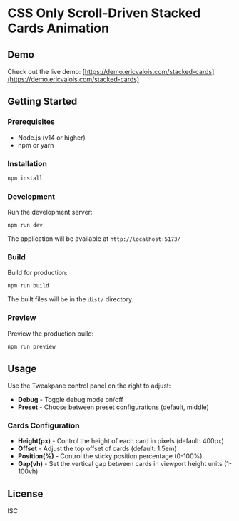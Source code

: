 # CSS Only Scroll-Driven Stacked Cards Animation

## Demo

Check out the live demo: [https://demo.ericvalois.com/stacked-cards](https://demo.ericvalois.com/stacked-cards)

## Getting Started

### Prerequisites

- Node.js (v14 or higher)
- npm or yarn

### Installation

```bash
npm install
```

### Development

Run the development server:

```bash
npm run dev
```

The application will be available at `http://localhost:5173/`

### Build

Build for production:

```bash
npm run build
```

The built files will be in the `dist/` directory.

### Preview

Preview the production build:

```bash
npm run preview
```

## Usage

Use the Tweakpane control panel on the right to adjust:

- **Debug** - Toggle debug mode on/off
- **Preset** - Choose between preset configurations (default, middle)

### Cards Configuration

- **Height(px)** - Control the height of each card in pixels (default: 400px)
- **Offset** - Adjust the top offset of cards (default: 1.5em)
- **Position(%)** - Control the sticky position percentage (0-100%)
- **Gap(vh)** - Set the vertical gap between cards in viewport height units (1-100vh)

## License

ISC

